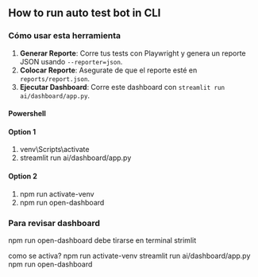 ## How to run auto test bot in CLI

### Cómo usar esta herramienta
1. **Generar Reporte**: Corre tus tests con Playwright y genera un reporte JSON usando `--reporter=json`.
2. **Colocar Reporte**: Asegurate de que el reporte esté en `reports/report.json`.
3. **Ejecutar Dashboard**: Corre este dashboard con `streamlit run ai/dashboard/app.py`.

#### Powershell
#### Option 1
1) venv\Scripts\activate
2) streamlit run ai/dashboard/app.py 
 
#### Option 2 
1) npm run activate-venv
2) npm run open-dashboard 


### Para revisar dashboard
npm run open-dashboard debe tirarse en terminal strimlit

como se activa? 
npm run activate-venv
streamlit run ai/dashboard/app.py 
npm run open-dashboard 